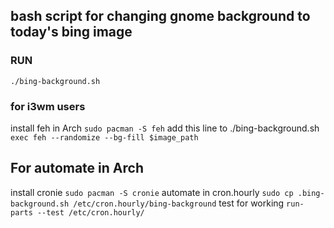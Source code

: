 ## bash script for changing gnome background to today's bing image
### RUN
`
./bing-background.sh
`
### for i3wm users
install feh in Arch
`
sudo pacman -S feh
`
add this line to ./bing-background.sh
`
exec feh --randomize --bg-fill $image_path
`
## For automate in Arch
install cronie
`
sudo pacman -S cronie
`
automate in cron.hourly
`
sudo cp .bing-background.sh /etc/cron.hourly/bing-background
`
test for working
`
run-parts --test /etc/cron.hourly/
`

